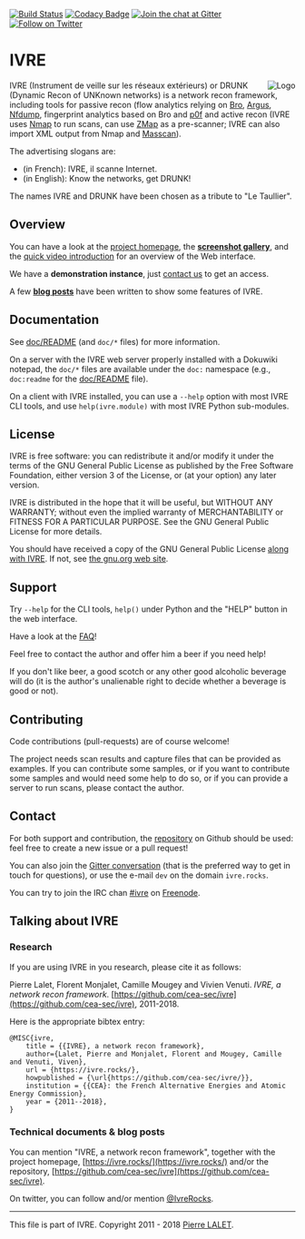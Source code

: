 [![Build Status](https://travis-ci.org/cea-sec/ivre.svg)](https://travis-ci.org/cea-sec/ivre)
[![Codacy Badge](https://api.codacy.com/project/badge/Grade/0116170aaaa54915a72aad286029250b)](https://app.codacy.com/app/p-l-/ivre)
[![Join the chat at Gitter](https://badges.gitter.im/cea-sec/ivre.svg)](https://gitter.im/cea-sec/ivre)
[![Follow on Twitter](https://img.shields.io/twitter/follow/IvreRocks.svg?logo=twitter)](https://twitter.com/IvreRocks)


# IVRE #

<img align="right" src="web/static/logo.png" alt="Logo"/> IVRE
(Instrument de veille sur les réseaux extérieurs) or DRUNK (Dynamic
Recon of UNKnown networks) is a network recon framework, including
tools for passive recon (flow analytics relying on
[Bro](https://www.bro.org/), [Argus](http://qosient.com/argus/),
[Nfdump](https://github.com/phaag/nfdump), fingerprint analytics based
on Bro and [p0f](http://lcamtuf.coredump.cx/p0f/) and active recon
(IVRE uses [Nmap](http://nmap.org/) to run scans, can use
[ZMap](https://zmap.io/) as a pre-scanner; IVRE can also import XML
output from Nmap and
[Masscan](https://github.com/robertdavidgraham/masscan)).

The advertising slogans are:

-   (in French): IVRE, il scanne Internet.
-   (in English): Know the networks, get DRUNK!

The names IVRE and DRUNK have been chosen as a tribute to "Le
Taullier".

## Overview ##

You can have a look at the [project homepage](https://ivre.rocks/),
the **[screenshot gallery](doc/SCREENSHOTS.md)**, and the
[quick video introduction](https://www.youtube.com/watch?v=GBu5QMq6ewY)
for an overview of the Web interface.

We have a **demonstration instance**, just [contact us](#contact) to
get an access.

A few
**[blog posts](http://pierre.droids-corp.org/blog/html/tags/ivre.html)**
have been written to show some features of IVRE.

## Documentation ##

See [doc/README](doc/README.md) (and `doc/*` files) for more
information.

On a server with the IVRE web server properly installed with a
Dokuwiki notepad, the `doc/*` files are available under the `doc:`
namespace (e.g., `doc:readme` for the [doc/README](doc/README.md)
file).

On a client with IVRE installed, you can use a `--help` option with
most IVRE CLI tools, and use `help(ivre.module)` with most IVRE Python
sub-modules.

## License ##

IVRE is free software: you can redistribute it and/or modify
it under the terms of the GNU General Public License as published by
the Free Software Foundation, either version 3 of the License, or
(at your option) any later version.

IVRE is distributed in the hope that it will be useful,
but WITHOUT ANY WARRANTY; without even the implied warranty of
MERCHANTABILITY or FITNESS FOR A PARTICULAR PURPOSE.  See the
GNU General Public License for more details.

You should have received a copy of the GNU General Public License
[along with IVRE](doc/LICENSE.md). If not, see [the gnu.org web
site](http://www.gnu.org/licenses/).

## Support ##

Try `--help` for the CLI tools, `help()` under Python and the "HELP"
button in the web interface.

Have a look at the [FAQ](doc/FAQ.md)!

Feel free to contact the author and offer him a beer if you need help!

If you don't like beer, a good scotch or any other good alcoholic
beverage will do (it is the author's unalienable right to decide
whether a beverage is good or not).

## Contributing ##

Code contributions (pull-requests) are of course welcome!

The project needs scan results and capture files that can be provided
as examples. If you can contribute some samples, or if you want to
contribute some samples and would need some help to do so, or if you
can provide a server to run scans, please contact the author.

## Contact ##

For both support and contribution, the
[repository](https://github.com/cea-sec/ivre) on Github should be
used: feel free to create a new issue or a pull request!

You can also join the
[Gitter conversation](https://gitter.im/cea-sec/ivre) (that is the
preferred way to get in touch for questions), or use the e-mail `dev`
on the domain `ivre.rocks`.

You can try to join the IRC chan
[#ivre](irc://irc.freenode.net/%23ivre) on
[Freenode](https://freenode.net/).

## Talking about IVRE ##

### Research ###

If you are using IVRE in you research, please cite it as follows:

Pierre Lalet, Florent Monjalet, Camille Mougey and Vivien
Venuti. *IVRE, a network recon framework*.
[https://github.com/cea-sec/ivre](https://github.com/cea-sec/ivre),
2011-2018.

Here is the appropriate bibtex entry:

    @MISC{ivre,
        title = {{IVRE}, a network recon framework},
        author={Lalet, Pierre and Monjalet, Florent and Mougey, Camille and Venuti, Viven},
        url = {https://ivre.rocks/},
        howpublished = {\url{https://github.com/cea-sec/ivre/}},
        institution = {{CEA}: the French Alternative Energies and Atomic Energy Commission},
        year = {2011--2018},
    }

### Technical documents & blog posts ###

You can mention "IVRE, a network recon framework", together with the
project homepage, [https://ivre.rocks/](https://ivre.rocks/) and/or
the repository,
[https://github.com/cea-sec/ivre](https://github.com/cea-sec/ivre).

On twitter, you can follow and/or mention
[@IvreRocks](https://twitter.com/IvreRocks).

---

This file is part of IVRE. Copyright 2011 - 2018 [Pierre LALET](mailto:pierre.lalet@cea.fr).
